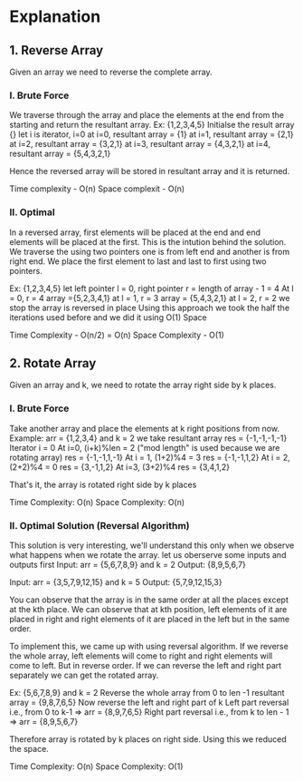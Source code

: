 # Explanation
## 1. Reverse Array
Given an array we need to reverse the complete array.
### I. Brute Force
We traverse through the array and place the elements at the end from the starting and return the resultant array.
Ex: {1,2,3,4,5}
Initialse the result array {}
let i is iterator, i=0
at i=0, resultant array = {1}
at i=1, resultant array = {2,1}
at i=2, resultant array = {3,2,1}
at i=3, resultant array = {4,3,2,1}
at i=4, resultant array = {5,4,3,2,1}

Hence the reversed array will be stored in resultant array and it is returned.

Time complexity - O(n)
Space complexit - O(n)

### II. Optimal
In a reversed array, first elements will be placed at the end and end elements will be placed at the first. This is the intution behind the solution.
We traverse the using two pointers one is from left end and another is from right end. We place the first element to last and last to first using two pointers.

Ex: {1,2,3,4,5}
let left pointer l = 0, right pointer r = length of array - 1 = 4
At l = 0, r = 4  array ={5,2,3,4,1}
at l = 1, r = 3 array = {5,4,3,2,1}
at l = 2, r = 2 we stop
the array is reversed in place
Using this approach we took the half the iterations used before and we did it using O(1) Space

Time Complexity - O(n/2)  = O(n)
Space Complexity - O(1)

## 2. Rotate Array
Given an array and k, we need to rotate the array right side by k places. 
### I. Brute Force
Take another array and place the elements at k right positions from now.
Example:
arr = {1,2,3,4} and k = 2
we take resultant array res = {-1,-1,-1,-1}
Iterator i = 0
At i=0, (i+k)%len = 2 ("mod length" is used because we are rotating array)
res = {-1,-1,1,-1}
At i = 1, (1+2)%4 = 3 
res = {-1,-1,1,2}
At i = 2, (2+2)%4 = 0
res = {3,-1,1,2}
At i=3, (3+2)%4
res = {3,4,1,2}

That's it, the array is rotated right side by k places

Time Complexity: O(n)
Space Complexity: O(n)

### II. Optimal Solution (Reversal Algorithm)
This solution is very interesting, we'll understand this only when we observe what happens when we rotate the array.
let us oberserve some inputs and outputs first
Input: arr = {5,6,7,8,9} and k = 2
Output: {8,9,5,6,7}

Input: arr = {3,5,7,9,12,15} and k = 5
Output: {5,7,9,12,15,3}

You can observe that the array is in the same order at all the places except at the kth place. We can observe that at kth position, left elements of it are placed in right and right elements of it are placed in the left but in the same order. 

To implement this, we came up with using reversal algorithm.
If we reverse the whole array, left elements will come to right and right elements will come to left. But in reverse order. If we can reverse the left and right part separately we can get the rotated array.

Ex: {5,6,7,8,9} and k = 2
Reverse the whole array from 0 to len -1
resultant array = {9,8,7,6,5}
Now reverse the left and right part of k
Left part reversal i.e., from 0 to k-1 => arr = {8,9,7,6,5}
Right part reversal i.e., from k to len - 1  => arr = {8,9,5,6,7}

Therefore array is rotated by k places on right side.
Using this we reduced the space.

Time Complexity:  O(n)
Space Complexity: O(1)
